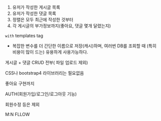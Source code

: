 1. 유저가 작성한 게시글 목록
2. 유저가 작성한 댓글 목록
3. 정렬은 모두 최근에 작성한 것부터
4. 각 게시글의 부가정보까지(좋아요, 댓글 몇개 달렸는지)



`with` templates tag

- 복잡한 변수를 더 간단한 이름으로 저장(캐시)하며, 여러번 DB를 조회할 때 (특히 비용이 많이 드는) 유용하게 사용가능하다.



게시글 + 댓글 CRUD 전부( 파일 업로드 제외)

CSS나 bootstrap4  라이브러리는 필요없음

좋아요 구현까지

AUTH(회원가입/로그인/로그아웃 기능)

회원수정 등은 제외





M:N FLLOW